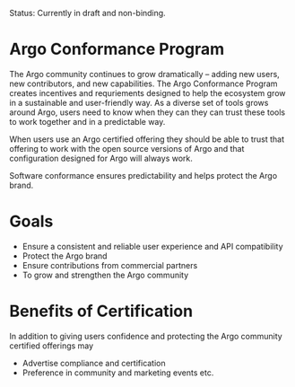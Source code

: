 Status: Currently in draft and non-binding. 

# Argo Conformance Program
The Argo community continues to grow dramatically – adding new users, new contributors, and new capabilities. The Argo Conformance Program creates incentives and requriements designed to help the ecosystem grow in a sustainable and user-friendly way. As a diverse set of tools grows around Argo, users need to know when they can they can trust these tools to work together and in a predictable way.

When users use an Argo certified offering they should be able to trust that offering to work with the open source versions of Argo and that configuration designed for Argo will always work.

Software conformance ensures predictability and helps protect the Argo brand. 

# Goals
* Ensure a consistent and reliable user experience and API compatibility 
* Protect the Argo brand
* Ensure contributions from commercial partners
* To grow and strengthen the Argo community

# Benefits of Certification
In addition to giving users confidence and protecting the Argo community certified offerings may
* Advertise compliance and certification
* Preference in community and marketing events etc.